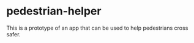 # pedestrian-helper
This is a prototype of an app that can be used to help pedestrians cross safer.
